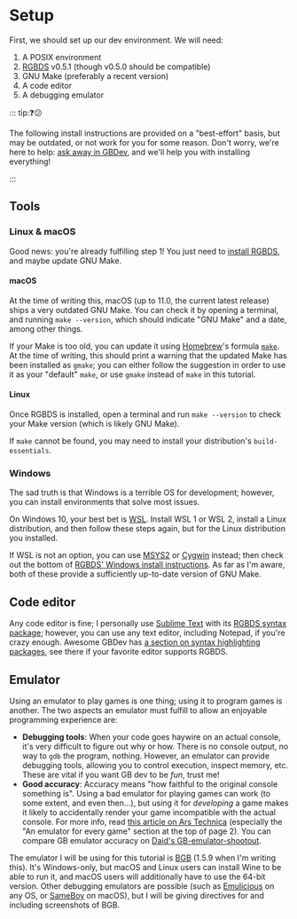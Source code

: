 # Setup

First, we should set up our dev environment.
We will need:

1. A POSIX environment
2. [RGBDS](https://rgbds.gbdev.io/install) v0.5.1 (though v0.5.0 should be compatible)
3. GNU Make (preferably a recent version)
4. A code editor
5. A debugging emulator

::: tip:❓😕

The following install instructions are provided on a "best-effort" basis, but may be outdated, or not work for you for some reason.
Don't worry, we're here to help: [ask away in GBDev](../index.md#feedback), and we'll help you with installing everything!

:::

## Tools

### Linux & macOS

Good news: you're already fulfilling step 1!
You just need to [install RGBDS](https://rgbds.gbdev.io/install), and maybe update GNU Make.

#### macOS

At the time of writing this, macOS (up to 11.0, the current latest release) ships a very outdated GNU Make.
You can check it by opening a terminal, and running `make --version`, which should indicate "GNU Make" and a date, among other things.

If your Make is too old, you can update it using [Homebrew](https://brew.sh)'s formula [`make`](https://formulae.brew.sh/formula/make#default).
At the time of writing, this should print a warning that the updated Make has been installed as `gmake`; you can either follow the suggestion in order to use it as your "default" `make`, or use `gmake` instead of `make` in this tutorial.

#### Linux

Once RGBDS is installed, open a terminal and run `make --version` to check your Make version (which is likely GNU Make).

If `make` cannot be found, you may need to install your distribution's `build-essentials`.

### Windows

The sad truth is that Windows is a terrible OS for development; however, you can install environments that solve most issues.

On Windows 10, your best bet is [WSL](https://docs.microsoft.com/en-us/windows/wsl).
Install WSL 1 or WSL 2, install a Linux distribution, and then follow these steps again, but for the Linux distribution you installed.

If WSL is not an option, you can use [MSYS2](https://www.msys2.org) or [Cygwin](https://www.cygwin.com) instead; then check out the bottom of [RGBDS' Windows install instructions](https://rgbds.gbdev.io/install/windows).
As far as I'm aware, both of these provide a sufficiently up-to-date version of GNU Make.

## Code editor

Any code editor is fine; I personally use [Sublime Text](https://www.sublimetext.com) with its [RGBDS syntax package](https://packagecontrol.io/packages/RGBDS); however, you can use any text editor, including Notepad, if you're crazy enough.
Awesome GBDev has [a section on syntax highlighting packages](https://gbdev.io/list.html#syntax-highlighting-packages), see there if your favorite editor supports RGBDS.

## Emulator

Using an emulator to play games is one thing; using it to program games is another.
The two aspects an emulator must fulfill to allow an enjoyable programming experience are:
- **Debugging tools**:
  When your code goes haywire on an actual console, it's very difficult to figure out why or how.
  There is no console output, no way to `gdb` the program, nothing.
  However, an emulator can provide debugging tools, allowing you to control execution, inspect memory, etc.
  These are vital if you want GB dev to be *fun*, trust me!
- **Good accuracy**:
  Accuracy means "how faithful to the original console something is".
  Using a bad emulator for playing games can work (to some extent, and even then...), but using it for *developing* a game makes it likely to accidentally render your game incompatible with the actual console.
  For more info, read [this article on Ars Technica](https://arstechnica.com/?post_type=post&p=44524) (especially the "An emulator for every game" section at the top of page 2).
  You can compare GB emulator accuracy on [Daid's GB-emulator-shootout](https://daid.github.io/GBEmulatorShootout/).

The emulator I will be using for this tutorial is [BGB](https://bgb.bircd.org) (1.5.9 when I'm writing this).
It's Windows-only, but macOS and Linux users can install Wine to be able to run it, and macOS users will additionally have to use the 64-bit version.
Other debugging emulators are possible (such as [Emulicious](https://emulicious.net/) on any OS, or [SameBoy](https://sameboy.github.io/) on macOS), but I will be giving directives for and including screenshots of BGB.
